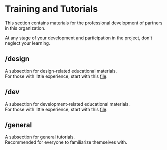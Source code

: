 # Training and Tutorials
This section contains materials for the professional development of partners in this organization.

At any stage of your development and participation in the project, don't neglect your learning.

## /design
A subsection for design-related educational materials.  
For those with little experience, start with this [file](design/design_first_step.md).

## /dev
A subsection for development-related educational materials.  
For those with little experience, start with this [file](dev/dev_first_step.md).

## /general
A subsection for general tutorials.  
Recommended for everyone to familiarize themselves with.
